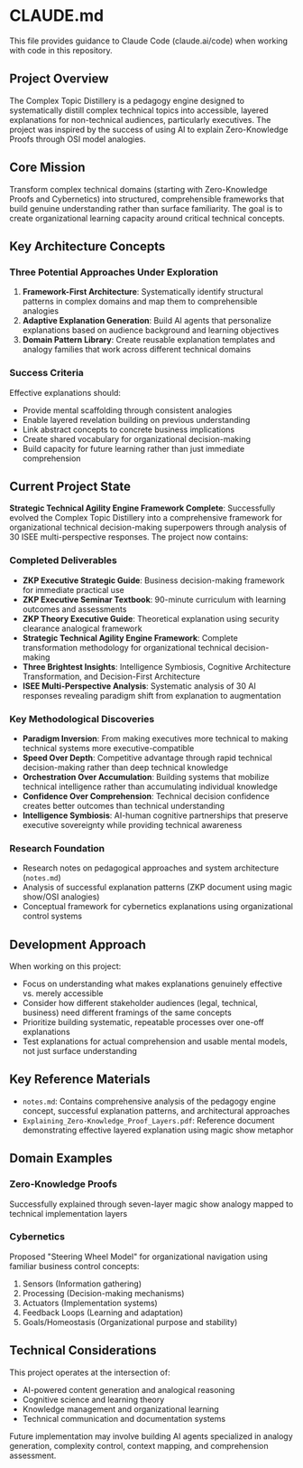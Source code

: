 # CLAUDE.md

This file provides guidance to Claude Code (claude.ai/code) when working with code in this repository.

## Project Overview

The Complex Topic Distillery is a pedagogy engine designed to systematically distill complex technical topics into accessible, layered explanations for non-technical audiences, particularly executives. The project was inspired by the success of using AI to explain Zero-Knowledge Proofs through OSI model analogies.

## Core Mission

Transform complex technical domains (starting with Zero-Knowledge Proofs and Cybernetics) into structured, comprehensible frameworks that build genuine understanding rather than surface familiarity. The goal is to create organizational learning capacity around critical technical concepts.

## Key Architecture Concepts

### Three Potential Approaches Under Exploration

1. **Framework-First Architecture**: Systematically identify structural patterns in complex domains and map them to comprehensible analogies
2. **Adaptive Explanation Generation**: Build AI agents that personalize explanations based on audience background and learning objectives  
3. **Domain Pattern Library**: Create reusable explanation templates and analogy families that work across different technical domains

### Success Criteria

Effective explanations should:
- Provide mental scaffolding through consistent analogies
- Enable layered revelation building on previous understanding
- Link abstract concepts to concrete business implications
- Create shared vocabulary for organizational decision-making
- Build capacity for future learning rather than just immediate comprehension

## Current Project State

**Strategic Technical Agility Engine Framework Complete**: Successfully evolved the Complex Topic Distillery into a comprehensive framework for organizational technical decision-making superpowers through analysis of 30 ISEE multi-perspective responses. The project now contains:

### Completed Deliverables
- **ZKP Executive Strategic Guide**: Business decision-making framework for immediate practical use
- **ZKP Executive Seminar Textbook**: 90-minute curriculum with learning outcomes and assessments
- **ZKP Theory Executive Guide**: Theoretical explanation using security clearance analogical framework
- **Strategic Technical Agility Engine Framework**: Complete transformation methodology for organizational technical decision-making
- **Three Brightest Insights**: Intelligence Symbiosis, Cognitive Architecture Transformation, and Decision-First Architecture
- **ISEE Multi-Perspective Analysis**: Systematic analysis of 30 AI responses revealing paradigm shift from explanation to augmentation

### Key Methodological Discoveries
- **Paradigm Inversion**: From making executives more technical to making technical systems more executive-compatible
- **Speed Over Depth**: Competitive advantage through rapid technical decision-making rather than deep technical knowledge
- **Orchestration Over Accumulation**: Building systems that mobilize technical intelligence rather than accumulating individual knowledge
- **Confidence Over Comprehension**: Technical decision confidence creates better outcomes than technical understanding
- **Intelligence Symbiosis**: AI-human cognitive partnerships that preserve executive sovereignty while providing technical awareness

### Research Foundation
- Research notes on pedagogical approaches and system architecture (`notes.md`)
- Analysis of successful explanation patterns (ZKP document using magic show/OSI analogies)
- Conceptual framework for cybernetics explanations using organizational control systems

## Development Approach

When working on this project:
- Focus on understanding what makes explanations genuinely effective vs. merely accessible
- Consider how different stakeholder audiences (legal, technical, business) need different framings of the same concepts
- Prioritize building systematic, repeatable processes over one-off explanations
- Test explanations for actual comprehension and usable mental models, not just surface understanding

## Key Reference Materials

- `notes.md`: Contains comprehensive analysis of the pedagogy engine concept, successful explanation patterns, and architectural approaches
- `Explaining_Zero-Knowledge_Proof_Layers.pdf`: Reference document demonstrating effective layered explanation using magic show metaphor

## Domain Examples

### Zero-Knowledge Proofs
Successfully explained through seven-layer magic show analogy mapped to technical implementation layers

### Cybernetics  
Proposed "Steering Wheel Model" for organizational navigation using familiar business control concepts:
1. Sensors (Information gathering)
2. Processing (Decision-making mechanisms) 
3. Actuators (Implementation systems)
4. Feedback Loops (Learning and adaptation)
5. Goals/Homeostasis (Organizational purpose and stability)

## Technical Considerations

This project operates at the intersection of:
- AI-powered content generation and analogical reasoning
- Cognitive science and learning theory
- Knowledge management and organizational learning
- Technical communication and documentation systems

Future implementation may involve building AI agents specialized in analogy generation, complexity control, context mapping, and comprehension assessment.